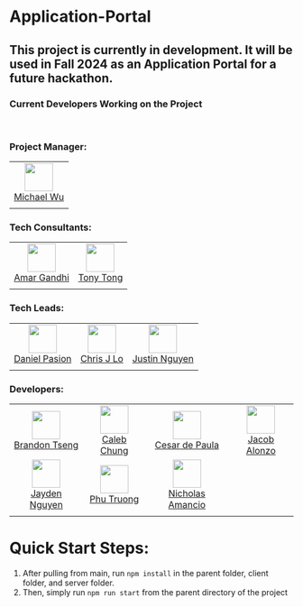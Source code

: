 # Application-Portal

## This project is currently in development. It will be used in Fall 2024 as an Application Portal for a future hackathon.

### Current Developers Working on the Project

<br/>

### **Project Manager:**  
|       |
| :---: |
| <img width="50" src="https://github.com/MichaelWuhu.png"/></br>[Michael Wu](https://github.com/MichaelWuhu) |
|       |       |



### **Tech Consultants:**  
|       |       |
| :---: | :---: |
| <img width="50" src="https://github.com/acgandhi.png"/></br>[Amar Gandhi](https://github.com/acgandhi) | <img width="50" src="https://github.com/TonyTong112358.png"/></br>[Tony Tong](https://github.com/TonyTong112358) |
|       |       |


### **Tech Leads:**  
|       |       |       |
| :---: | :---: | :---: |
| <img width="50" src="https://github.com/DanielPasion.png"/></br>[Daniel Pasion](https://github.com/DanielPasion) | <img width="50" src="https://github.com/christopherjlo.png"/></br>[Chris J Lo](https://github.com/christopherjlo) | <img width="50" src="https://github.com/chillwafflez.png"/></br>[Justin Nguyen](https://github.com/chillwafflez) |
|       |       |


### **Developers:**  
|       |       |       |       |
| :---: | :---: | :---: | :---: |
| <img width="50" src="https://github.com/PlainOlSoapBar.png"/></br>[Brandon Tseng](https://github.com/PlainOlSoapBar) | <img width="50" src="https://github.com/TheBigTig24.png"/></br>[Caleb Chung](https://github.com/TheBigTig24) | <img width="50" src="https://github.com/cesar-henry.png"/></br>[Cesar de Paula](https://github.com/cesar-henry) | <img width="50" src="https://github.com/alonzojp.png"/></br>[Jacob Alonzo](https://github.com/alonzojp) |
| <img width="50" src="https://github.com/Jay7vn.png"/></br>[Jayden Nguyen](https://github.com/Jay7vn) | <img width="50" src="https://github.com/PhuNTruong.png"/></br>[Phu Truong](https://github.com/PhuNTruong) | <img width="50" src="https://github.com/Nickthecan.png"/></br>[Nicholas Amancio](https://github.com/Nickthecan) |
|       |       |       |

# Quick Start Steps:

1. After pulling from main, run ```npm install``` in the parent folder, client folder, and server folder.
2. Then, simply run ```npm run start``` from the parent directory of the project
